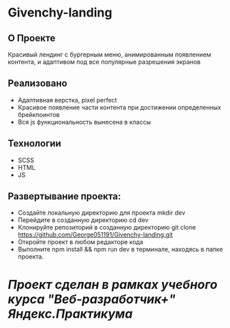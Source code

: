 # Givenchy-landing

## О Проекте
Красивый лендинг с бургерным меню, анимированным появлением контента, и адаптивом под все популярные разрешения экранов

## Реализовано
- Адаптивная верстка, pixel perfect
- Красивое появление части контента при достижении определенных брейкпоинтов
- Вся js функциональность вынесена в классы

## Технологии
- SCSS
- HTML
- JS

## Развертывание проекта:

- Создайте локальную директорию для проекта mkdir dev
- Перейдите в созданную директорию cd dev
- Клонируйте репозиторий в созданную директорию git clone https://github.com/George051191/Givenchy-landing.git
- Откройте проект в любом редакторе кода
- Выполните npm install && npm run dev в терминале, находясь в папке проекта.

# ***Проект сделан в рамках учебного курса "Веб-разработчик+" Яндекс.Практикума*** 
